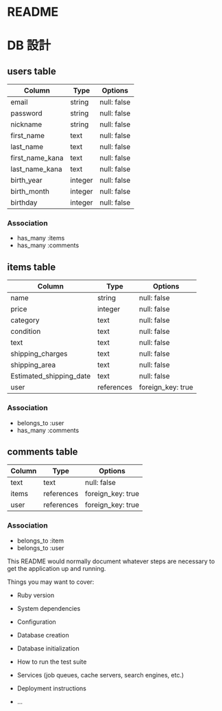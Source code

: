# README
# DB 設計

## users table

| Column             | Type                | Options                 |
|--------------------|---------------------|-------------------------|
| email              | string              | null: false             |
| password           | string              | null: false             |
| nickname           | string              | null: false             |
| first_name         | text                | null: false             |
| last_name          | text                | null: false             |
| first_name_kana    | text                | null: false             |
| last_name_kana     | text                | null: false             |
| birth_year         | integer             | null: false             |
| birth_month        | integer             | null: false             |
| birthday          | integer             | null: false             |

### Association

* has_many :items
* has_many :comments

## items table

| Column                              | Type       | Options           |
|-------------------------------------|------------|-------------------|
| name                                | string     | null: false       |
| price                               | integer    | null: false       |
| category                            | text       | null: false       |
| condition                           | text       | null: false       |
| text                                | text       | null: false       |
| shipping_charges                    | text       | null: false       |
| shipping_area                       | text       | null: false       |
| Estimated_shipping_date             | text       | null: false       |
| user                                | references | foreign_key: true |

### Association

- belongs_to :user
- has_many :comments

## comments table

| Column      | Type       | Options           |
|-------------|------------|-------------------|
| text        | text       | null: false       |
| items       | references | foreign_key: true |
| user        | references | foreign_key: true |

### Association

- belongs_to :item
- belongs_to :user




This README would normally document whatever steps are necessary to get the
application up and running.

Things you may want to cover:

* Ruby version

* System dependencies

* Configuration

* Database creation

* Database initialization

* How to run the test suite

* Services (job queues, cache servers, search engines, etc.)

* Deployment instructions

* ...